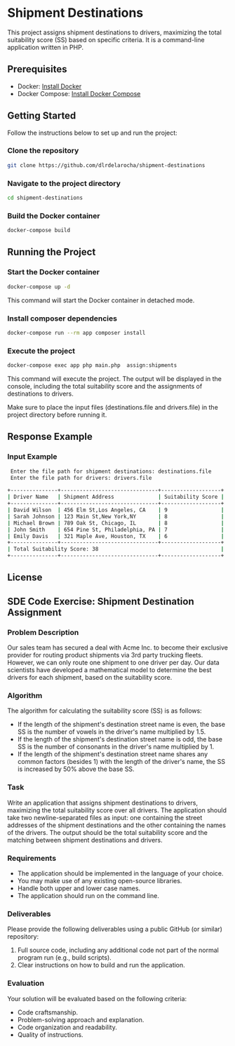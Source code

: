 # Shipment Destinations

This project assigns shipment destinations to drivers, maximizing the total suitability score (SS) based on specific criteria. It is a command-line application written in PHP.

## Prerequisites

- Docker: [Install Docker](https://docs.docker.com/get-docker/)
- Docker Compose: [Install Docker Compose](https://docs.docker.com/compose/install/)

## Getting Started

Follow the instructions below to set up and run the project:

### Clone the repository

```bash
git clone https://github.com/dlrdelarocha/shipment-destinations
```

### Navigate to the project directory

```bash
cd shipment-destinations
```

### **Build the Docker container**

```bash
docker-compose build
```

## Running the Project

### Start the Docker container

```bash
docker-compose up -d
```
This command will start the Docker container in detached mode.

### Install composer dependencies

```bash
docker-compose run --rm app composer install 
```

### Execute the project
```bash
docker-compose exec app php main.php  assign:shipments
```
This command will execute the project. The output will be displayed in the console, including the total suitability score and the assignments of destinations to drivers.

Make sure to place the input files (destinations.file and drivers.file) in the project directory before running it.

## Response Example
### Input Example
```bash
 Enter the file path for shipment destinations: destinations.file
 Enter the file path for drivers: drivers.file
```

```bash
+---------------+-------------------------------+-------------------+
| Driver Name   | Shipment Address              | Suitability Score |
+---------------+-------------------------------+-------------------+
| David Wilson  | 456 Elm St,Los Angeles, CA    | 9                 |
| Sarah Johnson | 123 Main St,New York,NY       | 8                 |
| Michael Brown | 789 Oak St, Chicago, IL       | 8                 |
| John Smith    | 654 Pine St, Philadelphia, PA | 7                 |
| Emily Davis   | 321 Maple Ave, Houston, TX    | 6                 |
+---------------+-------------------------------+-------------------+
| Total Suitability Score: 38                                       |
+---------------+-------------------------------+-------------------+
```

## License

## SDE Code Exercise: Shipment Destination Assignment

### Problem Description
Our sales team has secured a deal with Acme Inc. to become their exclusive provider for routing product shipments via 3rd party trucking fleets. However, we can only route one shipment to one driver per day. Our data scientists have developed a mathematical model to determine the best drivers for each shipment, based on the suitability score.

### Algorithm
The algorithm for calculating the suitability score (SS) is as follows:
- If the length of the shipment's destination street name is even, the base SS is the number of vowels in the driver's name multiplied by 1.5.
- If the length of the shipment's destination street name is odd, the base SS is the number of consonants in the driver's name multiplied by 1.
- If the length of the shipment's destination street name shares any common factors (besides 1) with the length of the driver's name, the SS is increased by 50% above the base SS.

### Task
Write an application that assigns shipment destinations to drivers, maximizing the total suitability score over all drivers. The application should take two newline-separated files as input: one containing the street addresses of the shipment destinations and the other containing the names of the drivers. The output should be the total suitability score and the matching between shipment destinations and drivers.

### Requirements
- The application should be implemented in the language of your choice.
- You may make use of any existing open-source libraries.
- Handle both upper and lower case names.
- The application should run on the command line.

### Deliverables
Please provide the following deliverables using a public GitHub (or similar) repository:

1. Full source code, including any additional code not part of the normal program run (e.g., build scripts).
2. Clear instructions on how to build and run the application.

### Evaluation
Your solution will be evaluated based on the following criteria:

- Code craftsmanship.
- Problem-solving approach and explanation.
- Code organization and readability.
- Quality of instructions.


